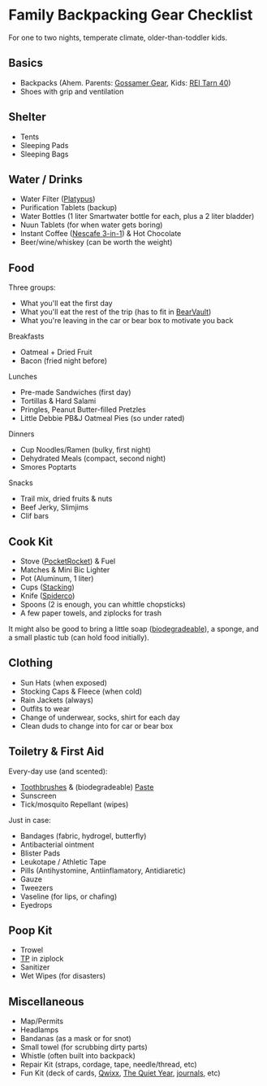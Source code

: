 # Family Backpacking Gear Checklist

For one to two nights, temperate climate, older-than-toddler kids.

## Basics

- Backpacks (Ahem. Parents: [Gossamer Gear](https://www.gossamergear.com/collections/backpacks), Kids: [REI Tarn 40](https://www.rei.com/product/111056/rei-co-op-tarn-40-pack-kids))
- Shoes with grip and ventilation

## Shelter

- Tents
- Sleeping Pads
- Sleeping Bags

## Water / Drinks

- Water Filter ([Platypus](https://www.amazon.com/Platypus-GravityWorks-Backpacking-Compatible-Hydration/dp/B00A9A2HKM))
- Purification Tablets (backup)
- Water Bottles (1 liter Smartwater bottle for each, plus a 2 liter bladder)
- Nuun Tablets (for when water gets boring)
- Instant Coffee ([Nescafe 3-in-1](https://www.amazon.com/Nescafe-classic-CASE-28-18g/dp/B006WAJKL2/ref=sr_1_4)) & Hot Chocolate
- Beer/wine/whiskey (can be worth the weight)

## Food

Three groups:
- What you'll eat the first day
- What you'll eat the rest of the trip (has to fit in [BearVault](https://bearvault.com/))
- What you're leaving in the car or bear box to motivate you back

Breakfasts
- Oatmeal + Dried Fruit
- Bacon (fried night before)

Lunches
- Pre-made Sandwiches (first day)
- Tortillas & Hard Salami
- Pringles, Peanut Butter-filled Pretzles
- Little Debbie PB&J Oatmeal Pies (so under rated)

Dinners
- Cup Noodles/Ramen (bulky, first night)
- Dehydrated Meals (compact, second night)
- Smores Poptarts

Snacks
- Trail mix, dried fruits & nuts
- Beef Jerky, Slimjims
- Clif bars

## Cook Kit

- Stove ([PocketRocket](https://www.rei.com/product/114890/msr-pocketrocket-2-stove)) & Fuel
- Matches & Mini Bic Lighter
- Pot (Aluminum, 1 liter)
- Cups ([Stacking](https://www.rei.com/product/895460/gsi-outdoors-infinity-stacking-cup))
- Knife ([Spiderco](https://www.rei.com/product/176396/spyderco-delica-4-fine-edge-knife))
- Spoons (2 is enough, you can whittle chopsticks)
- A few paper towels, and ziplocks for trash

It might also be good to bring a little soap ([biodegradeable](https://www.rei.com/product/407166/campsuds-biodegradable-concentrated-soap-2-oz)), a sponge, and a small plastic tub (can hold food initially).

## Clothing

- Sun Hats (when exposed)
- Stocking Caps & Fleece (when cold)
- Rain Jackets (always)
- Outfits to wear
- Change of underwear, socks, shirt for each day
- Clean duds to change into for car or bear box

## Toiletry & First Aid

Every-day use (and scented):
- [Toothbrushes](https://www.gossamergear.com/products/toothbrush) & (biodegradeable) [Paste](https://www.amazon.com/dp/B078W3QL7V/)
- Sunscreen
- Tick/mosquito Repellant (wipes)

Just in case:
- Bandages (fabric, hydrogel, butterfly)
- Antibacterial ointment
- Blister Pads
- Leukotape / Athletic Tape
- Pills (Antihystomine, Antiinflamatory, Antidiaretic)
- Gauze
- Tweezers
- Vaseline (for lips, or chafing)
- Eyedrops

## Poop Kit

- Trowel
- [TP](https://www.youtube.com/watch?v=LHv2dIM3t9I) in ziplock
- Sanitizer
- Wet Wipes (for disasters)

## Miscellaneous

- Map/Permits
- Headlamps
- Bandanas (as a mask or for snot)
- Small towel (for scrubbing dirty parts)
- Whistle (often built into backpack)
- Repair Kit (straps, cordage, tape, needle/thread, etc)
- Fun Kit (deck of cards, [Qwixx](https://www.amazon.com/Qwixx-Fast-Family-Dice-Game/dp/B00J57138C/ref=asc_df_B00J57138C/), [The Quiet Year](https://buriedwithoutceremony.com/the-quiet-year), [journals](https://fieldnotesbrand.com/), etc)


